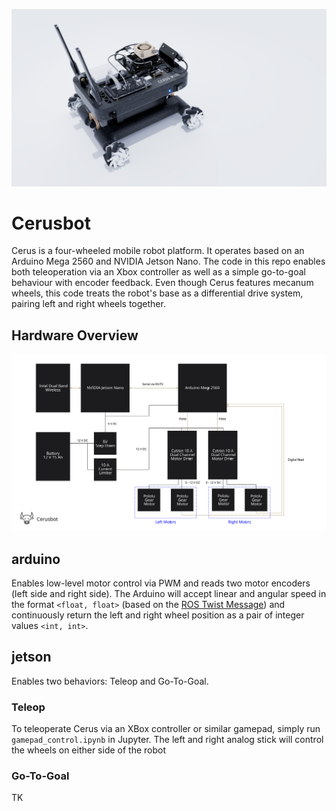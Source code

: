 ![Cerusbot](https://github.com/2788west/cerusbot/blob/master/cerusbot.jpg?raw=true)

# Cerusbot

Cerus is a four-wheeled mobile robot platform. It operates based on an Arduino Mega 2560 and NVIDIA Jetson Nano. The code in this repo enables both teleoperation via an Xbox controller as well as a simple go-to-goal behaviour with encoder feedback. Even though Cerus features mecanum wheels, this code treats the robot's base as a differential drive system, pairing left and right wheels together.

## Hardware Overview
![Block Diagram](https://raw.githubusercontent.com/2788west/cerusbot/master/block_diagram.svg)


## arduino

Enables low-level motor control via PWM and reads two motor encoders (left side and right side). The Arduino will accept linear and angular speed in the format `<float, float>` (based on the [ROS Twist Message](http://docs.ros.org/en/melodic/api/geometry_msgs/html/msg/Twist.html)) and continuously return the left and right wheel position as a pair of integer values `<int, int>`. 

## jetson

Enables two behaviors: Teleop and Go-To-Goal.

### Teleop

To teleoperate Cerus via an XBox controller or similar gamepad, simply run `gamepad_control.ipynb` in Jupyter. The left and right analog stick will control the wheels on either side of the robot

### Go-To-Goal

TK
